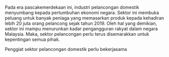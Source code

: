 Pada era pascakemerdekaan ini, industri pelancongan domestik menyumbang kepada pertumbuhan ekonomi negara. Sektor ini membuka peluang untuk banyak peniaga yang memasarkan produk kepada kehadiran lebih 20 juta orang pelancong sejak tahun 2019. Oleh hal yang demikian, sektor ini mampu menurunkan kadar pengangguran rakyat dalam negara Malaysia. Maka, sektor pelancongan perlu terus disemarakkan untuk kepentingan semua pihak. 

Penggiat sektor pelancongan domestik perlu bekerjasama 